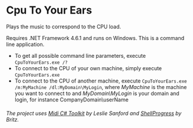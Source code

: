# Cpu To Your Ears
Plays the music to correspond to the CPU load.

Requires .NET Framework 4.6.1 and runs on Windows.  This is a command line application.

* To get all possible command line parameters, execute `CpuToYourEars.exe /?`
* To connect to the CPU of your own machine, simply execute `CpuToYourEars.exe`
* To connect to the CPU of another machine, execute `CpuToYourEars.exe /m:MyMachine /dl:MyDomain\MyLogin`, where _MyMachine_ is the machine you want to connect to and _MyDomain\MyLogin_ is your domain and login, for instance CompanyDomain\userName

###### The project uses [Midi C# Toolkit](https://www.codeproject.com/Articles/6228/C-MIDI-Toolkit) by Leslie Sanford and [ShellProgress](https://www.nuget.org/packages/ShellProgress/) by Britz.
